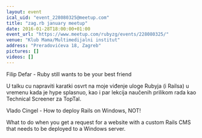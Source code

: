 ```yaml
---
layout: event
ical_uid: "event_228080325@meetup.com"
title: "zag.rb january meetup"
date: 2016-01-28T18:00:00+01:00
event_url: "https://www.meetup.com/rubyzg/events/228080325/"
venue: "Klub Mama/Multimedijalni institut"
address: "Preradovićeva 18, Zagreb"
pictures: []
videos: []
---
```


Filip Defar - Ruby still wants to be your best friend
  
U talku cu napraviti karatki osvrt na moje viđenje uloge Rubyja (i Railsa) u vremenu kada je hype splasnuo, kao i par lekcija naučenih prilikom rada kao Technical Screener za TopTal.
  
Vlado Cingel - How to deploy Rails on Windows, NOT!
  
What to do when you get a request for a website with a custom Rails CMS that needs to be deployed to a Windows server.